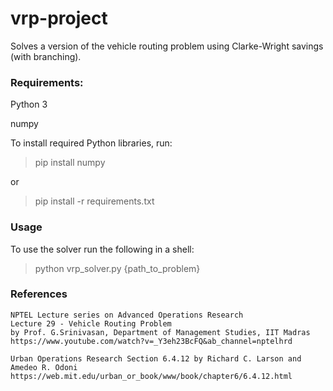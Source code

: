 # vrp-project
Solves a version of the vehicle routing problem using Clarke-Wright savings (with branching).

### Requirements:
  Python 3
  
  numpy

  To install required Python libraries, run:
  
  >pip install numpy

  or
  
  >pip install -r requirements.txt
  
### Usage 
  To use the solver run the following in a shell:
  
  >python vrp_solver.py {path_to_problem}

### References
    NPTEL Lecture series on Advanced Operations Research
    Lecture 29 - Vehicle Routing Problem
    by Prof. G.Srinivasan, Department of Management Studies, IIT Madras
    https://www.youtube.com/watch?v=_Y3eh23BcFQ&ab_channel=nptelhrd
    
    Urban Operations Research Section 6.4.12 by Richard C. Larson and Amedeo R. Odoni
    https://web.mit.edu/urban_or_book/www/book/chapter6/6.4.12.html   
  
